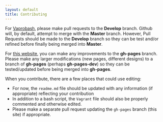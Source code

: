 ```yaml
---
layout: default
title: Contributing
---
```


For [Vaprobash](https://github.com/fideloper/Vaprobash), please make pull requests to the **Develop** branch. Github will, by default, attempt to merge with the **Master** branch. However, Pull Requests should be made to the **Develop** branch so they can be test and/or refined before finally being merged into **Master**.

For [this website](https://github.com/fideloper/Vaprobash/tree/gh-pages), you can make any improvements to the **gh-pages** branch. Please make any larger modifications (new pages, different designs) to a branch of **gh-pages** (perhaps **gh-pages-dev**) so they can be tested/updated before being merged into **gh-pages**.

When you contribute, there are a few places that could use editing:

- For now, the `readme.md` file should be updated with any information (if appropriate) reflecting your contribution
- In addition to a bash script, the `Vagrant` file should also be properly commented and otherwise edited.
- Please make a separate pull request updating the `gh-pages` branch (this site) if appropriate.